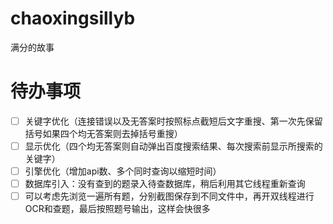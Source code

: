 # chaoxingsillyb
满分的故事

# 待办事项
- [ ] 关键字优化（连接错误以及无答案时按照标点截短后文字重搜、第一次先保留括号如果四个均无答案则去掉括号重搜）
- [ ] 显示优化（四个均无答案则自动弹出百度搜索结果、每次搜索前显示所搜索的关键字）
- [ ] 引擎优化（增加api数、多个同时查询以缩短时间）
- [ ] 数据库引入：没有查到的题录入待查数据库，稍后利用其它线程重新查询
- [ ] 可以考虑先浏览一遍所有题，分别截图保存到不同文件中，再开双线程进行OCR和查题，最后按照题号输出，这样会快很多